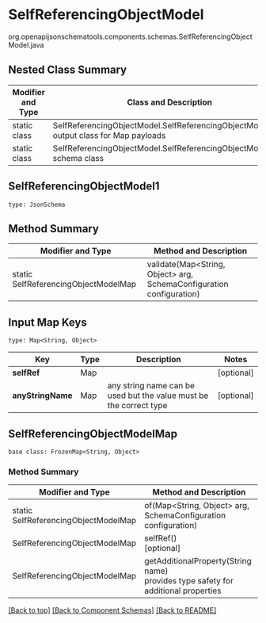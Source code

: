 # SelfReferencingObjectModel
org.openapijsonschematools.components.schemas.SelfReferencingObjectModel.java

## Nested Class Summary
| Modifier and Type | Class and Description |
| ----------------- | ---------------------- |
| static class | SelfReferencingObjectModel.SelfReferencingObjectModelMap<br> output class for Map payloads |
| static class | SelfReferencingObjectModel.SelfReferencingObjectModel1<br> schema class |

## SelfReferencingObjectModel1
```
type: JsonSchema
```

## Method Summary
| Modifier and Type | Method and Description |
| ----------------- | ---------------------- |
| static SelfReferencingObjectModelMap | validate(Map<String, Object> arg, SchemaConfiguration configuration) |

## Input Map Keys
```
type: Map<String, Object>
```
Key | Type |  Description | Notes
------------ | ------------- | ------------- | -------------
**selfRef** | Map |  | [optional]
**anyStringName** | Map | any string name can be used but the value must be the correct type | [optional]

## SelfReferencingObjectModelMap
```
base class: FrozenMap<String, Object>
```

### Method Summary
| Modifier and Type | Method and Description |
| ----------------- | ---------------------- |
| static SelfReferencingObjectModelMap | of(Map<String, Object> arg, SchemaConfiguration configuration) |
| SelfReferencingObjectModelMap | selfRef()<br>[optional] |
| SelfReferencingObjectModelMap | getAdditionalProperty(String name)<br>provides type safety for additional properties |

[[Back to top]](#top) [[Back to Component Schemas]](../../../README.md#Component-Schemas) [[Back to README]](../../../README.md)
